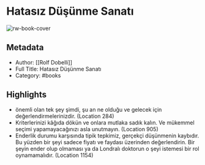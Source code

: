 # Hatasız Düşünme Sanatı

![rw-book-cover](https://readwise-assets.s3.amazonaws.com/static/images/default-book-icon-0.c6917d331b03.png)

## Metadata
- Author: [[Rolf Dobelli]]
- Full Title: Hatasız Düşünme Sanatı
- Category: #books

## Highlights
- önemli olan tek şey şimdi, şu an ne olduğu ve gelecek için değerlendirmelerinizdir. (Location 284)
- Kriterlerinizi kâğıda dökün ve onlara mutlaka sadık kalın. Ve mükemmel seçimi yapamayacağınızı asla unutmayın. (Location 905)
- Enderlik durumu karşısında tipik tepkimiz, gerçekçi düşünmenin kaybıdır. Bu yüzden bir şeyi sadece fiyatı ve faydası üzerinden değerlendirin. Bir şeyin ender olup olmaması ya da Londralı doktorun o şeyi istemesi bir rol oynamamalıdır. (Location 1154)
